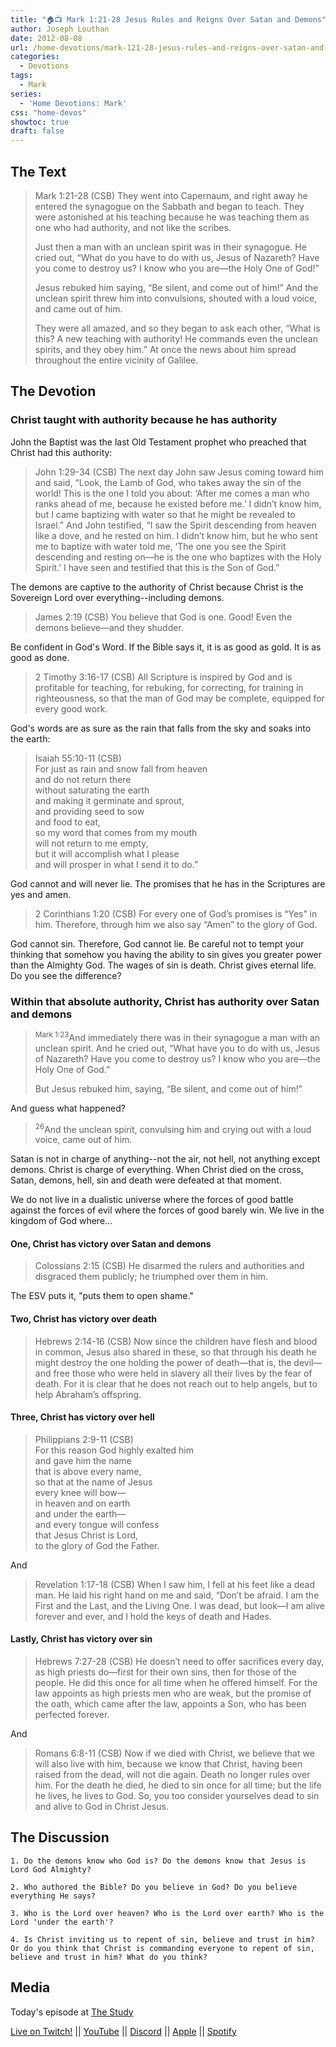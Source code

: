 ```yaml
---
title: "🏠📺 Mark 1:21-28 Jesus Rules and Reigns Over Satan and Demons"
author: Joseph Louthan
date: 2012-08-08
url: /home-devotions/mark-121-28-jesus-rules-and-reigns-over-satan-and-demons/
categories:
  - Devotions
tags:
  - Mark
series:
  - 'Home Devotions: Mark'
css: "home-devos"
showtoc: true
draft: false
---
```


## The Text

>Mark 1:21-28 (CSB) They went into Capernaum, and right away he entered the synagogue on the Sabbath and began to teach. They were astonished at his teaching because he was teaching them as one who had authority, and not like the scribes.
>
>Just then a man with an unclean spirit was in their synagogue. He cried out, “What do you have to do with us, Jesus of Nazareth? Have you come to destroy us? I know who you are—the Holy One of God!”
>
>Jesus rebuked him saying, “Be silent, and come out of him!” And the unclean spirit threw him into convulsions, shouted with a loud voice, and came out of him.
>
>They were all amazed, and so they began to ask each other, “What is this? A new teaching with authority! He commands even the unclean spirits, and they obey him.” At once the news about him spread throughout the entire vicinity of Galilee.

## The Devotion

### Christ taught with authority because he has authority

John the Baptist was the last Old Testament prophet who preached that Christ had this authority:

>John 1:29-34 (CSB) The next day John saw Jesus coming toward him and said, “Look, the Lamb of God, who takes away the sin of the world! This is the one I told you about: ‘After me comes a man who ranks ahead of me, because he existed before me.’ I didn’t know him, but I came baptizing with water so that he might be revealed to Israel.” And John testified, “I saw the Spirit descending from heaven like a dove, and he rested on him. I didn’t know him, but he who sent me to baptize with water told me, ‘The one you see the Spirit descending and resting on—he is the one who baptizes with the Holy Spirit.’ I have seen and testified that this is the Son of God.”

The demons are captive to the authority of Christ because Christ is the Sovereign Lord over everything--including demons.

>James 2:19 (CSB) You believe that God is one. Good! Even the demons believe—and they shudder.

Be confident in God's Word. If the Bible says it, it is as good as gold. It is as good as done.

>2 Timothy 3:16-17 (CSB) All Scripture is inspired by God and is profitable for teaching, for rebuking, for correcting, for training in righteousness, so that the man of God may be complete, equipped for every good work.

God's words are as sure as the rain that falls from the sky and soaks into the earth:

>Isaiah 55:10-11 (CSB)  
>For just as rain and snow fall from heaven  
>and do not return there  
>without saturating the earth  
>and making it germinate and sprout,  
>and providing seed to sow  
>and food to eat,  
>so my word that comes from my mouth  
>will not return to me empty,  
>but it will accomplish what I please  
>and will prosper in what I send it to do.”

God cannot and will never lie. The promises that he has in the Scriptures are yes and amen.

>2 Corinthians 1:20 (CSB) For every one of God’s promises is “Yes” in him. Therefore, through him we also say “Amen” to the glory of God.

God cannot sin. Therefore, God cannot lie. Be careful not to tempt your thinking that somehow you having the ability to sin gives you greater power than the Almighty God. The wages of sin is death. Christ gives eternal life. Do you see the difference?

### Within that absolute authority, Christ has authority over Satan and demons

><sup>Mark 1:23</sup>And immediately there was in their synagogue a man with an unclean spirit. And he cried out, “What have you to do with us, Jesus of Nazareth? Have you come to destroy us? I know who you are—the Holy One of God.”
>
>But Jesus rebuked him, saying, “Be silent, and come out of him!”

And guess what happened?

><sup>26</sup>And the unclean spirit, convulsing him and crying out with a loud voice, came out of him.

Satan is not in charge of anything--not the air, not hell, not anything except demons. Christ is charge of everything. When Christ died on the cross, Satan, demons, hell, sin and death were defeated at that moment.

We do not live in a dualistic universe where the forces of good battle against the forces of evil where the forces of good barely win. We live in the kingdom of God where...

#### One, Christ has victory over Satan and demons

>Colossians 2:15 (CSB) He disarmed the rulers and authorities and disgraced them publicly; he triumphed over them in him.

The ESV puts it, "puts them to open shame."

#### Two, Christ has victory over death

>Hebrews 2:14-16 (CSB) Now since the children have flesh and blood in common, Jesus also shared in these, so that through his death he might destroy the one holding the power of death—that is, the devil— and free those who were held in slavery all their lives by the fear of death. For it is clear that he does not reach out to help angels, but to help Abraham’s offspring.

#### Three, Christ has victory over hell

>Philippians 2:9-11 (CSB)  
>For this reason God highly exalted him  
>and gave him the name  
>that is above every name,  
>so that at the name of Jesus  
>every knee will bow—  
>in heaven and on earth  
>and under the earth—  
>and every tongue will confess  
>that Jesus Christ is Lord,  
>to the glory of God the Father.

And

>Revelation 1:17-18 (CSB) When I saw him, I fell at his feet like a dead man. He laid his right hand on me and said, “Don’t be afraid. I am the First and the Last, and the Living One. I was dead, but look—I am alive forever and ever, and I hold the keys of death and Hades.

#### Lastly, Christ has victory over sin

>Hebrews 7:27-28 (CSB) He doesn’t need to offer sacrifices every day, as high priests do—first for their own sins, then for those of the people. He did this once for all time when he offered himself. For the law appoints as high priests men who are weak, but the promise of the oath, which came after the law, appoints a Son, who has been perfected forever.

And

>Romans 6:8-11 (CSB) Now if we died with Christ, we believe that we will also live with him, because we know that Christ, having been raised from the dead, will not die again. Death no longer rules over him. For the death he died, he died to sin once for all time; but the life he lives, he lives to God. So, you too consider yourselves dead to sin and alive to God in Christ Jesus.

## The Discussion

```text
1. Do the demons know who God is? Do the demons know that Jesus is Lord God Almighty?

2. Who authored the Bible? Do you believe in God? Do you believe everything He says?

3. Who is the Lord over heaven? Who is the Lord over earth? Who is the Lord 'under the earth'?

4. Is Christ inviting us to repent of sin, believe and trust in him? Or do you think that Christ is commanding everyone to repent of sin, believe and trust in him? What do you think?
```

## Media

Today's episode at [The Study](http://study.theologic.us/podcast/home-devotions-mark-121-28-jesus-rules-and-reigns-over-satan-and-demons/)

[Live on Twitch!](http://twitch.theologic.us) || [YouTube](http://youtube.theologic.us) || [Discord](http://discord.theologic.us) || [Apple](https://podcasts.apple.com/us/podcast/the-study/id1557102127) || [Spotify](https://open.spotify.com/show/0Xs5qsNvWePyRqcmtOTPkR)
